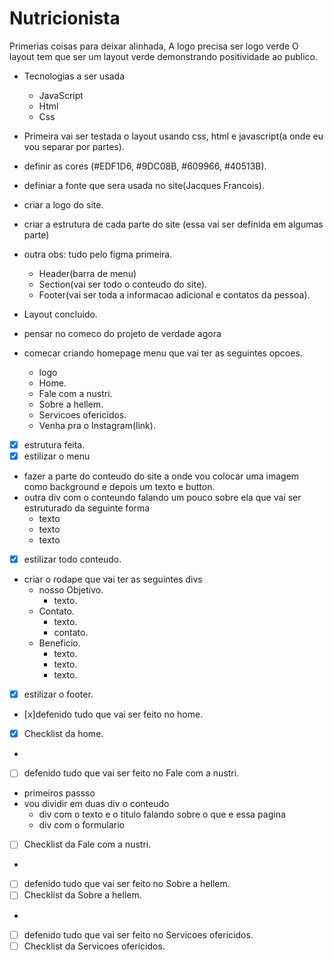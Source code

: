 # Nutricionista
Primerias coisas para deixar alinhada,
A logo precisa ser logo verde
    O layout tem que ser um layout verde demonstrando positividade ao publico.

- Tecnologias a ser usada 
    - JavaScript
    - Html
    - Css
- Primeira vai ser testada o layout usando css, html e javascript(a onde eu vou separar por partes).

- definir as cores (#EDF1D6, #9DC08B, #609966, #40513B).
- definiar a fonte que sera usada no site(Jacques Francois).
- criar a logo do site.
- criar a estrutura de cada parte do site (essa vai ser definida em algumas parte)
- outra obs: tudo pelo figma primeira.
    - Header(barra de menu)
    - Section(vai ser todo o conteudo do site).
    - Footer(vai ser toda a informacao adicional e contatos da pessoa).
- Layout concluido.
- pensar no comeco do projeto de verdade agora
- comecar criando homepage menu que vai ter as seguintes opcoes.
    - logo 
    - Home.
    - Fale com a nustri.
    - Sobre a hellem. 
    - Servicoes ofericidos.
    - Venha pra o Instagram(link).
- [x] estrutura feita.
- [x] estilizar o menu
- fazer a parte do conteudo do site a onde vou colocar uma imagem como background e depois um texto e button.
- outra div com o conteundo falando um pouco sobre ela que vai ser estruturado da seguinte forma
    - texto
    - texto
    - texto
- [x] estilizar todo conteudo.
- criar o rodape que vai ter as seguintes divs 
    - nosso Objetivo.
        - texto.
    - Contato.
        - texto.
        - contato.
    - Beneficio.
        - texto. 
        - texto.
        - texto.
- [x] estilizar o footer. 
- [x]defenido tudo que vai ser feito no home.
- [x] Checklist da home.
-
- [ ] defenido tudo que vai ser feito no  Fale com a nustri.
- primeiros passso
- vou dividir em duas div o conteudo
    - div com o texto e o titulo falando sobre o que e essa pagina
    - div com o formulario
- [ ] Checklist da Fale com a nustri.
-
- [ ] defenido tudo que vai ser feito no  Sobre a hellem.
- [ ] Checklist da Sobre a hellem.
-
- [ ] defenido tudo que vai ser feito no  Servicoes ofericidos.
- [ ] Checklist da Servicoes ofericidos.